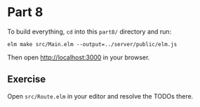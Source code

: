 # Part 8

To build everything, `cd` into this `part8/` directory and run:

```shell
elm make src/Main.elm --output=../server/public/elm.js
```

Then open [http://localhost:3000](http://localhost:3000) in your browser.

## Exercise

Open `src/Route.elm` in your editor and resolve the TODOs there.
